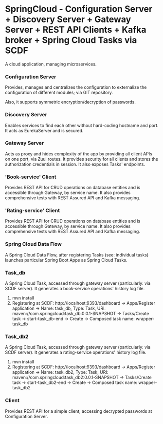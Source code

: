 # SpringCloud - Configuration Server + Discovery Server + Gateway Server + REST API Clients + Kafka broker + Spring Cloud Tasks via SCDF

A cloud application, managing microservices.

### Configuration Server
Provides, manages and centralizes the configuration to externalize the configuration of different modules; via GIT repository.

Also, it supports symmetric encryption/decryption of passwords.

### Discovery Server
Enables services to find each other without hard-coding hostname and port. It acts as EurekaServer and is secured.

### Gateway Server
Acts as proxy and hides complexity of the app by providing all client APIs on one port, via Zuul routes. It provides security
for all clients and stores the authorization credentials in session. It also exposes Tasks' endpoints.

### 'Book-service' Client
Provides REST API for CRUD operations on database entities and is accessible through Gateway, by service name. It also provides
comprehensive tests with REST Assured API and Kafka messaging.

### 'Rating-service' Client
Provides REST API for CRUD operations on database entities and is accessible through Gateway, by service name. It also provides
comprehensive tests with REST Assured API and Kafka messaging.

### Spring Cloud Data Flow
A Spring Cloud Data Flow, after registering Tasks (see: individual tasks) launches particular Spring Boot Apps as Spring Cloud Tasks.

### Task_db
A Spring Cloud Task, accessed through gateway server (particularly: via SCDF server). It generates a book-service operations' history log file.

1. mvn install
2. Registering at SCDF: http://localhost:9393/dashboard -> Apps/Register application -> Name: task_db, Type: Task, URI: maven://com.springcloud:task_db:0.0.1-SNAPSHOT -> Tasks/Create task -> start-task_db-end -> Create -> Composed task name: wrapper-task_db 

### Task_db2
A Spring Cloud Task, accessed through gateway server (particularly: via SCDF server). It generates a rating-service operations' history log file.

1. mvn install
2. Registering at SCDF: http://localhost:9393/dashboard -> Apps/Register application -> Name: task_db2, Type: Task, URI: maven://com.springcloud:task_db2:0.0.1-SNAPSHOT -> Tasks/Create task -> start-task_db2-end -> Create -> Composed task name: wrapper-task_db2

### Client
Provides REST API for a simple client, accessing decrypted passwords at Configuration Server.
